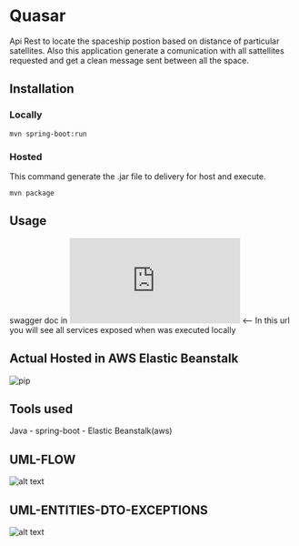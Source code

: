 # Quasar

Api Rest to locate the spaceship postion based on distance of particular satellites. 
Also this application generate a comunication with all sattellites requested and get a clean message sent between all the space.

## Installation
### Locally
```
mvn spring-boot:run
```
### Hosted
This command generate the .jar file to delivery for host and execute.
```
mvn package
```
## Usage

swagger doc in ![pip](http://localhost:5000/swagger-ui.html) <-- In this url you will see all services exposed when was executed locally

## Actual Hosted in AWS Elastic Beanstalk


![pip](http://meliquasarrest-env.eba-p46x6h4c.us-east-1.elasticbeanstalk.com)


## Tools used

Java - spring-boot - Elastic Beanstalk(aws)

## UML-FLOW
![alt text](https://github.com/ggutyy/meli-top-secret/tree/release_1/uml/UML-Flujos.png?raw=true)

## UML-ENTITIES-DTO-EXCEPTIONS
![alt text](https://github.com/ggutyy/meli-top-secret/tree/release_1/uml/UML-entidades-dtos-excepciones.png?raw=true)

